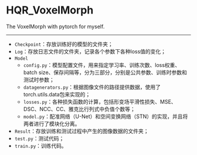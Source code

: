 # HQR_VoxelMorph
The VoxelMorph with pytorch for myself.

----

- `Checkpoint`：存放训练好的模型的文件夹；
- `Log`：存放日志文件的文件夹，记录各个参数下各种loss值的变化；
- `Model`
  - `config.py`：模型配置文件，用来指定学习率、训练次数、loss权重、batch size、保存间隔等，分为三部分，分别是公共参数、训练时参数和测试时参数；
  - `datagenerators.py`：根据图像文件的路径提供数据，使用了torch.utils.data包来实现的；
  - `losses.py`：各种损失函数的计算，包括形变场平滑性损失、MSE、DSC、NCC、CC、雅克比行列式中负值个数等；
  - `model.py`：配准网络（U-Net）和空间变换网络（STN）的实现，并且将两者进行了模块化分离。
- `Result`：存放训练和测试过程中产生的图像数据的文件夹；
- `test.py`：测试代码；
- `train.py`：训练代码。
